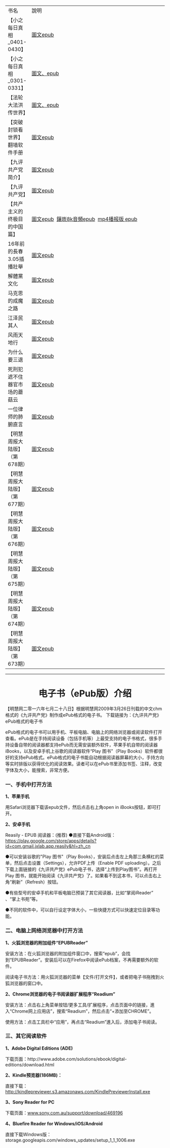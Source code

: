<table  cellspacing="1" cellpadding="1">
<tr  width="880">
	<td  width="280">书名</td>
	<td  width="600">說明</td>
</tr>
<tr>
        <td>【小之每日真相_0401-0430】</td>
        <td><a href="https://github.com/candysn/nini/blob/master/wnn/epub/2018-Come%20for%20you(%E4%BA%8C).epub?raw=true">圖文epub</a></td>
</tr>
<tr>
	<td>【小之每日真相_0301-0331】</td>
	<td><a href="https://github.com/candysn/nini/blob/master/wnn/epub/2018-Come%20for%20you(%E4%B8%80).epub?raw=true">圖文、epub</a></td>
</tr>	
	<td>【法轮大法洪传世界】</td>
	<td><a href="https://github.com/candysn/nini/blob/master/wnn/epub/fldfhao.epub?raw=true">圖文、epub</a></td>
</tr>
<tr>
	<td>【突破封锁看世界】翻墙软件手册</td>
	<td><a href="https://github.com/candysn/nini/blob/master/wnn/epub/fangqian.epub?raw=true>圖文、epub</a></td>
</tr>
<tr>
        <td>【法轮大法洪传世界】</td>
        <td><a href="https://github.com/candysn/nini/blob/master/wnn/epub/fldfhao.epub?raw=true">圖文epub</a></td>
</tr>		
<tr>
        <td>【九评共产党简介】</td>
        <td><a href="https://github.com/candysn/nini/blob/master/wnn/epub/jpgcdm4a5k.epub?raw=true">圖文epub</a></td>
</tr>		
		
<tr>
	<td>【九评共产党】</td>
	<td><a href="https://git.io/9ping">圖文epub</a></td>
</tr>
<tr>
	<td>【共产主义的终极目的中国篇】</td>
	<td><a href="https://github.com/3fmd/gm/blob/master/gm/epub/gbUltiGoalCmChina.epub?raw=true">圖文epub</a>&nbsp;&nbsp;<a href="https://git.io/8k">鑲崁8k音頻epub</a>&nbsp;&nbsp;<a href="https://github.com/3fmd/gm/blob/master/gm/epub/goalmp4Npf.epub?raw=true" target="_blank">mp4播报版 epub </a></td>
</tr>
<tr>
        <td>16年前的長春3.05插播壯舉 </td>
        <td><a href="https://git.io/9ping">圖文epub</a></td>
</tr>

<tr>
	<td>解體黨文化</td>
	<td><a href="https://git.io/jtdwh">圖文epub</a></td>
</tr>
<tr>
	<td>马克思的成魔之路</td>
	<td><a href="https://git.io/mks">圖文epub</a></td>
</tr>
<tr>
	<td>江泽民其人</td>
	<td><a href="https://github.com/candysn/nini/blob/master/wnn/epub/jzmqr-p-2018.epub?raw=true">圖文epub</a></td>
</tr>
<tr>
	<td>风雨天地行</td>
	<td><a href="https://git.io/fytdx">圖文epub</a></td>
</tr>
<tr>
	<td>为什么要三退</td>
	<td><a href="https://github.com/candysn/nini/blob/master/wnn/epub/300Mst.epub?raw=true">圖文epub</a></td>
</tr>
<tr>
	<td>死刑犯遮不住器官市场的蘑菇云</td>
	<td><a href="https://git.io/mro">圖文epub</a></td>
</tr>
<tr>
	<td>一位律师的肺腑直言</td>
	<td><a href="https://github.com/3fmd/gm/blob/master/gm/epub/lawyer.epub?raw=true">圖文epub</a></td>
</tr>
<tr>
<td>【明慧周报大陆版】（第678期）</td>
<td><a href="https://github.com/3fmd/gm/blob/master/gm/epub/MHZB_678.epub?raw=true">圖文epub</a></td>
</tr>
<tr>
<td>【明慧周报大陆版】（第677期）</td>
<td><a href="https://github.com/3fmd/gm/blob/master/gm/epub/MHZB_677.epub?raw=true">圖文epub</a></td>
</tr>
<tr>
<td>【明慧周报大陆版】（第676期）</td>
<td><a href="https://github.com/3fmd/gm/blob/master/gm/epub/MHZB_676.epub?raw=true">圖文epub</a></td>
</tr>		
<tr>
<td>【明慧周报大陆版】（第675期）</td>
<td><a href="https://github.com/3fmd/gm/blob/master/gm/epub/MHZB_675.epub?raw=true">圖文epub</a></td>
</tr>
<td>【明慧周报大陆版】（第674期）</td>
<td><a href="https://github.com/3fmd/gm/blob/master/gm/epub/MHZB_674.epub?raw=true">圖文epub</a></td>
</tr>
<td>【明慧周报大陆版】（第673期）</td>
<td><a href="https://github.com/3fmd/gm/blob/master/gm/epub/MHZB_673.epub?raw=true">圖文epub</a></td>
</tr>	
</table>


<hr>

<h1 align="center"><b>电子书（ePub版）介绍</b></h1>

【明慧网二零一六年七月二十八日】根据明慧网2009年3月26日刊载的中文chm格式的《九评共产党》制作成ePub格式的电子书。 下载链接为：《九评共产党》ePub格式的电子书

ePub格式的电子书可以用手机、平板电脑、电脑上的网络浏览器或阅读软件打开查看。ePub是在手持阅读设备（包括手机等）上最受支持的电子书格式，很多手持设备自带的阅读器都支持ePub而无需安装额外软件，苹果手机自带的阅读器iBooks，以及安卓手机上谷歌的阅读器软件“Play 图书”（Play Books）软件都很好的支持ePub格式。ePub格式的电子书能自动根据阅读器屏幕的大小，手持方向等实时排版以获得优化的阅读效果。读者可以在ePub书里添加书签、注释，改变字体及大小，能搜索，非常方便。

<h3>一、手机中打开方法</h3>
<b>1、苹果手机</b><p>
用Safari浏览器下载该epub文件，然后点击右上角open in iBooks按钮，即可打开。

<b>2、安卓手机</b><p>
Reasily - EPUB 阅读器：(推荐)
●直接下载Android版：https://play.google.com/store/apps/details?id=com.gmail.jxlab.app.reasily&hl=zh_cn
  
●可以安装谷歌的"Play 图书"（Play Books），安装后点击左上角那三条横杠的菜单，然后点击设置（Settings），允许PDF上传（Enable PDF uploading）。之后下载上面链接的《九评共产党》ePub电子书，选择“上传到Play图书”。再打开Play 图书，就能开始阅读《九评共产党》了。如果看不到这本书，可以点击右上角“刷新”（Refresh）按钮。

●有些型号的安卓手机和平板电脑已预装了其它阅读器，比如“掌阅iReader” 、“掌上书苑”等。

●不同的软件中，可以自行设定字体大小，一些快捷方式可以快速定位目录等功能。


<h3>二、电脑上网络浏览器中打开方法</h3>
<b>1、火狐浏览器的附加组件“EPUBReader”</b><p>
安装方法：在火狐浏览器的附加组件窗口中，搜索“epub”，会找到“EPUBReader”。安装后可以在Firefox中阅读ePub档案，不再需要额外的软件。


阅读电子书方法：用火狐浏览器的菜单【文件/打开文件】，或者把电子书拖拽到火狐浏览器的窗口中。


<b>2、Chrome浏览器的电子书阅读器扩展程序“Readium”</b><p>
安装方法：点击右上角菜单按钮/更多工具/扩展程序，点击页面中的链接，進入“Chrome网上应用店”，搜索“Readium”，然后点击“+添加至CHROME”。


使用方法：点击工具栏中“应用”，再点击“Readium”進入后，添加电子书阅读。


<h3>三、其它阅读软件</h3>
<b>1、Adobe Digital Editions (ADE)</b><p>
下载页面：http://www.adobe.com/solutions/ebook/digital-editions/download.html


<b>2、Kindle预览器(186MB)：</b><p>
直接下载：http://kindlepreviewer.s3.amazonaws.com/KindlePreviewerInstall.exe


<b>3、Sony Reader for PC</b><p>
下载页面：www.sony.com.au/support/download/469196


<b>4、Bluefire Reader for Windows/iOS/Android</b><p>
直接下载Windows版：storage.googleapis.com/windows_updates/setup_1_1_1006.exe

